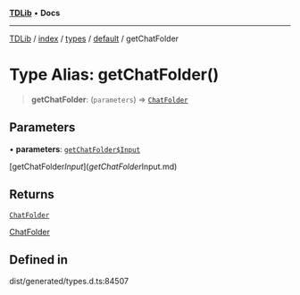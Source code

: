 [**TDLib**](../../../../../../README.md) • **Docs**

***

[TDLib](../../../../../../modules.md) / [index](../../../../../README.md) / [types](../../../README.md) / [default](../README.md) / getChatFolder

# Type Alias: getChatFolder()

> **getChatFolder**: (`parameters`) => [`ChatFolder`](ChatFolder.md)

## Parameters

• **parameters**: [`getChatFolder$Input`](getChatFolder$Input.md)

[getChatFolder$Input](getChatFolder$Input.md)

## Returns

[`ChatFolder`](ChatFolder.md)

[ChatFolder](ChatFolder.md)

## Defined in

dist/generated/types.d.ts:84507
